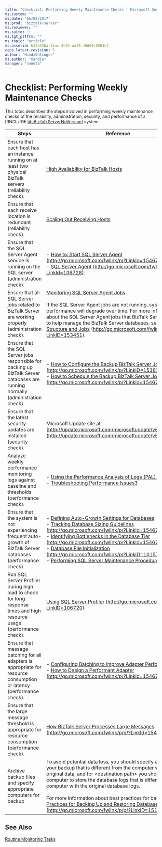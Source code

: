 ```yaml
---
title: "Checklist: Performing Weekly Maintenance Checks | Microsoft Docs"
ms.custom: ""
ms.date: "06/08/2017"
ms.prod: "biztalk-server"
ms.reviewer: ""
ms.suite: ""
ms.tgt_pltfrm: ""
ms.topic: "article"
ms.assetid: b13e43ba-4bac-4d4b-aaf8-46d60c0561bf
caps.latest.revision: 5
author: "MandiOhlinger"
ms.author: "mandia"
manager: "anneta"
---
```

# Checklist: Performing Weekly Maintenance Checks
This topic describes the steps involved in performing weekly maintenance checks of the reliability, administration, security, and performance of a [!INCLUDE [btsBizTalkServerNoVersion](../includes/btsbiztalkservernoversion-md.md)] system.  
  
|Steps|Reference|  
|-----------|---------------|  
|Ensure that each host has an instance running on at least two physical BizTalk servers (reliability check).|[High Availability for BizTalk Hosts](../technical-guides/high-availability-for-biztalk-hosts.md)|  
|Ensure that each receive location is redundant (reliability check).|[Scaling Out Receiving Hosts](../technical-guides/scaling-out-receiving-hosts.md)|  
|Ensure that the SQL Server Agent service is running on the SQL server (administration check).|-   [How to: Start SQL Server Agent](http://go.microsoft.com/fwlink/p/?LinkId=154672) (http://go.microsoft.com/fwlink/p/?LinkId=154672).<br />-   [SQL Server Agent](http://go.microsoft.com/fwlink/p/?LinkId=106728) (http://go.microsoft.com/fwlink/p/?LinkId=106728).|  
|Ensure that all SQL Server jobs related to BizTalk Server are working properly (administration check).|[Monitoring SQL Server Agent Jobs](../technical-guides/monitoring-sql-server-agent-jobs.md)<br /><br /> If the SQL Server Agent jobs are not running, system performance will degrade over time. For more information about the SQL Server Agent jobs that BizTalk Server provides to help manage the BizTalk Server databases, see [Database Structure and Jobs](http://go.microsoft.com/fwlink/p/?LinkID=153451) (http://go.microsoft.com/fwlink/p/?LinkID=153451).|  
|Ensure that the SQL Server jobs responsible for backing up BizTalk Server databases are running normally (administration check).|-   [How to Configure the Backup BizTalk Server Job](http://go.microsoft.com/fwlink/p/?LinkID=153813) (http://go.microsoft.com/fwlink/p/?LinkID=153813)<br />-   [How to Schedule the Backup BizTalk Server Job](http://go.microsoft.com/fwlink/p/?LinkId=154674) (http://go.microsoft.com/fwlink/p/?LinkId=154674)|  
|Ensure that the latest security updates are installed (security check).|Microsoft Update site at [http://update.microsoft.com/microsoftupdate/v6/default.aspx](http://update.microsoft.com/microsoftupdate/v6/default.aspx)|  
|Analyze weekly performance monitoring logs against baseline and thresholds (performance check).|-   [Using the Performance Analysis of Logs (PAL) Tool](../technical-guides/using-the-performance-analysis-of-logs-pal-tool.md)<br />-   [Troubleshooting Performance Issues3](../technical-guides/troubleshooting-performance-issues3.md)|  
|Ensure that the system is not experiencing frequent auto-growth of BizTalk Server databases (performance check).|-   [Defining Auto-Growth Settings for Databases](../technical-guides/defining-auto-growth-settings-for-databases.md)<br />-   [Tracking Database Sizing Guidelines](http://go.microsoft.com/fwlink/p/?LinkId=154677) (http://go.microsoft.com/fwlink/p/?LinkId=154677).<br />-   [Identifying Bottlenecks in the Database Tier](http://go.microsoft.com/fwlink/p/?LinkId=154678) (http://go.microsoft.com/fwlink/p/?LinkId=154678).<br />-   [Database File Initialization](http://go.microsoft.com/fwlink/p/?LinkID=101579) (http://go.microsoft.com/fwlink/p/?LinkID=101579).<br />-   [Performing SQL Server Maintenance Procedures](~/technical-guides/checklist-configuring-sql-server.md)|  
|Run SQL Server Profiler during high load to check for long response times and high resource usage (performance check).|[Using SQL Server Profiler](http://go.microsoft.com/fwlink/p/?LinkID=106720) (http://go.microsoft.com/fwlink/p/?LinkID=106720).|  
|Ensure that message batching for all adapters is appropriate for resource consumption or latency (performance check).|-   [Configuring Batching to Improve Adapter Performance](../technical-guides/configuring-batching-to-improve-adapter-performance.md)<br />-   [How to Design a Performant Adapter](http://go.microsoft.com/fwlink/p/?LinkId=154679) (http://go.microsoft.com/fwlink/p/?LinkId=154679).|  
|Ensure that the large message threshold is appropriate for resource consumption (performance check).|[How BizTalk Server Processes Large Messages](http://go.microsoft.com/fwlink/p/p/?LinkId=154680) (http://go.microsoft.com/fwlink/p/p/?LinkId=154680).|  
|Archive backup files and specify appropriate computers for backup|To avoid potential data loss, you should specify a computer for your backup that is different from the computer with the original data, and for \<destination path\> you should specify a computer to store the database logs that is different from the computer with the original database logs.<br /><br /> For more information about best practices for backup, see [Best Practices for Backing Up and Restoring Databases](http://go.microsoft.com/fwlink/p/p/?LinkID=151391) (http://go.microsoft.com/fwlink/p/p/?LinkID=151391).|  
  
## See Also  
 [Routine Monitoring Tasks](../technical-guides/routine-monitoring-tasks.md)